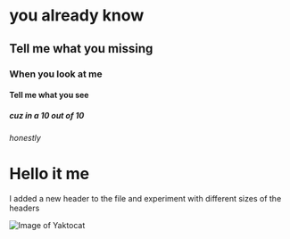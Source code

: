 # you already know
## Tell me what you missing
### When you look at me
#### Tell me what you see
##### cuz in a 10 out of 10 
###### honestly


# Hello it me

I added a new header to the file and experiment with different sizes of the headers 


![Image of Yaktocat](https://octodex.github.com/images/yaktocat.png)
